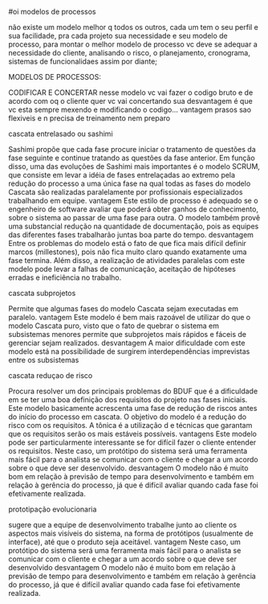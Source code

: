 #oi 
modelos de processos

não existe um modelo melhor q todos os outros, cada um tem o seu perfil e sua facilidade, pra cada projeto sua necessidade e seu modelo
de processo, para montar o melhor modelo de processo vc deve se adequar a necessidade do cliente, analisando o risco, o planejamento, 
cronograma, sistemas de funcionalidaes assim por diante;

MODELOS DE PROCESSOS:

CODIFICAR E CONCERTAR
nesse modelo vc vai fazer o codigo bruto e de acordo com oq o cliente quer vc vai concertando
sua desvantagem é que vc esta sempre mexendo e modificando o codigo...
vantagem prasos sao flexiveis e n precisa de treinamento nem preparo 

cascata entrelasado ou sashimi

 Sashimi propõe que cada fase procure iniciar o tratamento de questões da fase seguinte e continue tratando as questões da fase anterior.
 Em função disso, uma das evoluções de Sashimi mais importantes é o modelo SCRUM, que consiste em levar a idéia de fases entrelaçadas ao
 extremo pela redução do processo a uma única fase na qual todas as fases do modelo Cascata são realizadas paralelamente por
profissionais especializados trabalhando em equipe.
vantagem
Este estilo de processo é adequado se o engenheiro de software avaliar que poderá obter ganhos de conhecimento, sobre o sistema ao 
passar de uma fase para outra. O modelo também provê uma substancial redução na quantidade de documentação, pois as equipes das
diferentes fases trabalharão juntas boa parte do tempo. 
desvantagem
Entre os problemas do modelo está o fato de que fica mais difícil definir marcos (millestones), pois não fica muito
claro quando exatamente uma fase termina. Além disso, a realização de atividades paralelas com este modelo pode levar a falhas de 
comunicação, aceitação de hipóteses erradas e ineficiência no trabalho. 

cascata subprojetos

Permite que algumas fases do modelo Cascata sejam executadas em paralelo. 
vantagem
Este modelo é bem mais razoável de utilizar do que o modelo Cascata puro, visto que o fato de quebrar o sistema em subsistemas
menores permite que subprojetos mais rápidos e fáceis de gerenciar sejam realizados.
desvantagem
A maior dificuldade com este modelo está na possibilidade de surgirem interdependências imprevistas entre os subsistemas

cascata reduçao de risco

Procura resolver um dos principais problemas do BDUF que é a dificuldade em se ter uma boa definição dos
requisitos do projeto nas fases iniciais. Este modelo basicamente acrescenta uma fase de redução de riscos antes do início 
do processo em cascata. O objetivo do modelo é a redução do risco com os requisitos. A tônica é a utilização d
e técnicas que garantam que os requisitos serão os mais estáveis possíveis. 
vantagens
Este modelo pode ser particularmente interessante se for difícil fazer o cliente entender os requisitos. 
Neste caso, um protótipo do sistema será uma ferramenta mais fácil para o analista se comunicar com o cliente e chegar a um acordo
sobre o que deve ser desenvolvido.
desvantagem
O modelo não é muito bom em relação à previsão de tempo para desenvolvimento e também em relação à gerência do processo, já
que é difícil avaliar quando cada fase foi efetivamente realizada.

prototipação evolucionaria

 sugere que a equipe de desenvolvimento trabalhe junto ao cliente os aspectos mais visíveis do sistema, na forma de protótipos 
 (usualmente de interface), até que o produto seja aceitável. 
 vantagem
 Neste caso, um protótipo do sistema será uma ferramenta mais fácil para o analista se comunicar com 
 o cliente e chegar a um acordo sobre o que deve ser desenvolvido
desvantagem
O modelo não é muito bom em relação à previsão de tempo para desenvolvimento e também em relação à gerência do processo, já
que é difícil avaliar quando cada fase foi efetivamente realizada.



